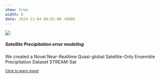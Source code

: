```yaml
---
show: true
width: 6
date: 2024-11-04 00:01:00 +0800
---
```

<div>
  <img data-src="{{ 'assets/images/proj11.png' | relative_url }}" class="lazy w-100 rounded-top" src="{{ '/assets/images/empty_300x200.png' | relative_url }}">
  <div class="card-body">
    <h5 class="card-title">Satellite Precipitation error modeling</h5>
    <p class="card-text">
      We created a Novel Near-Realtime Quasi-global Satellite-Only Ensemble Precipitation Dataset STREAM-Sat
    </p>
    <p class="card-text"><small><a href="https://github.com/luost26/academic-homepage" target="_blank">Click to learn more!</a></small></p>
  </div>
</div>
